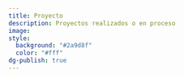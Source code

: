 ```yaml
---
title: Proyecto
description: Proyectos realizados o en proceso
image: 
style:
  background: "#2a9d8f"
  color: "#fff"
dg-publish: true
---
```

